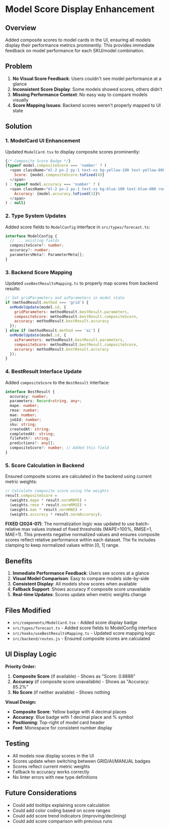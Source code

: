 # Model Score Display Enhancement

## Overview

Added composite scores to model cards in the UI, ensuring all models display their performance metrics prominently. This provides immediate feedback on model performance for each SKU/model combination.

## Problem

1. **No Visual Score Feedback**: Users couldn't see model performance at a glance
2. **Inconsistent Score Display**: Some models showed scores, others didn't
3. **Missing Performance Context**: No easy way to compare models visually
4. **Score Mapping Issues**: Backend scores weren't properly mapped to UI state

## Solution

### 1. ModelCard UI Enhancement

Updated `ModelCard.tsx` to display composite scores prominently:

```javascript
{/* Composite Score Badge */}
{typeof model.compositeScore === 'number' ? (
  <span className="ml-2 px-2 py-1 text-xs bg-yellow-100 text-yellow-800 rounded border border-yellow-300 font-mono">
    Score: {model.compositeScore.toFixed(4)}
  </span>
) : typeof model.accuracy === 'number' ? (
  <span className="ml-2 px-2 py-1 text-xs bg-blue-100 text-blue-800 rounded border border-blue-300 font-mono">
    Accuracy: {model.accuracy.toFixed(1)}%
  </span>
) : null}
```

### 2. Type System Updates

Added score fields to `ModelConfig` interface in `src/types/forecast.ts`:

```typescript
interface ModelConfig {
  // ... existing fields
  compositeScore?: number;
  accuracy?: number;
  parametersMeta?: ParameterMeta[];
}
```

### 3. Backend Score Mapping

Updated `useBestResultsMapping.ts` to properly map scores from backend results:

```javascript
// Set gridParameters and aiParameters in model state
if (methodResult.method === 'grid') {
  onModelUpdate(model.id, {
    gridParameters: methodResult.bestResult.parameters,
    compositeScore: methodResult.bestResult.compositeScore,
    accuracy: methodResult.bestResult.accuracy
  });
} else if (methodResult.method === 'ai') {
  onModelUpdate(model.id, {
    aiParameters: methodResult.bestResult.parameters,
    compositeScore: methodResult.bestResult.compositeScore,
    accuracy: methodResult.bestResult.accuracy
  });
}
```

### 4. BestResult Interface Update

Added `compositeScore` to the `BestResult` interface:

```typescript
interface BestResult {
  accuracy: number;
  parameters: Record<string, any>;
  mape: number;
  rmse: number;
  mae: number;
  jobId: number;
  sku: string;
  createdAt: string;
  completedAt: string;
  filePath?: string;
  predictions?: any[];
  compositeScore?: number; // Added this field
}
```

### 5. Score Calculation in Backend

Ensured composite scores are calculated in the backend using current metric weights:

```javascript
// Calculate composite score using the weights
result.compositeScore = 
  (weights.mape * result.normMAPE) +
  (weights.rmse * result.normRMSE) +
  (weights.mae * result.normMAE) +
  (weights.accuracy * result.normAccuracy);
```

**FIXED (2024-07)**: The normalization logic was updated to use batch-relative max values instead of fixed thresholds (MAPE=100%, RMSE=1, MAE=1). This prevents negative normalized values and ensures composite scores reflect relative performance within each dataset. The fix includes clamping to keep normalized values within [0, 1] range.

## Benefits

1. **Immediate Performance Feedback**: Users see scores at a glance
2. **Visual Model Comparison**: Easy to compare models side-by-side
3. **Consistent Display**: All models show scores when available
4. **Fallback Support**: Shows accuracy if composite score unavailable
5. **Real-time Updates**: Scores update when metric weights change

## Files Modified

- `src/components/ModelCard.tsx` - Added score display badge
- `src/types/forecast.ts` - Added score fields to ModelConfig interface
- `src/hooks/useBestResultsMapping.ts` - Updated score mapping logic
- `src/backend/routes.js` - Ensured composite scores are calculated

## UI Display Logic

**Priority Order:**
1. **Composite Score** (if available) - Shows as "Score: 0.8886"
2. **Accuracy** (if composite score unavailable) - Shows as "Accuracy: 85.2%"
3. **No Score** (if neither available) - Shows nothing

**Visual Design:**
- **Composite Score**: Yellow badge with 4 decimal places
- **Accuracy**: Blue badge with 1 decimal place and % symbol
- **Positioning**: Top-right of model card header
- **Font**: Monospace for consistent number display

## Testing

- All models now display scores in the UI
- Scores update when switching between GRID/AI/MANUAL badges
- Scores reflect current metric weights
- Fallback to accuracy works correctly
- No linter errors with new type definitions

## Future Considerations

- Could add tooltips explaining score calculation
- Could add color coding based on score ranges
- Could add score trend indicators (improving/declining)
- Could add score comparison with previous runs 